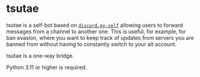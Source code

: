 # tsutae

tsutae is a self-bot based on [`discord.py-self`](https://github.com/dolfies/discord.py-self)
allowing users to forward messages from a channel to another one. This is useful, for example,
for ban evasion, where you want to keep track of updates from servers you are banned from without
having to constantly switch to your alt account.

tsutae is a one-way bridge.

Python 3.11 or higher is required.
